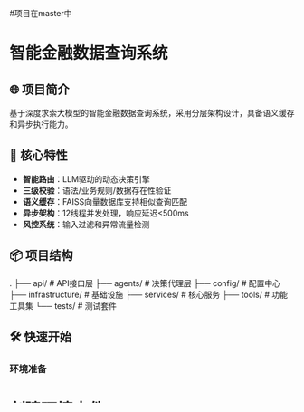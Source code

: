 #项目在master中

# 智能金融数据查询系统
## 🌐 项目简介
基于深度求索大模型的智能金融数据查询系统，采用分层架构设计，具备语义缓存和异步执行能力。

## 🚀 核心特性

- **智能路由**：LLM驱动的动态决策引擎
- **三级校验**：语法/业务规则/数据存在性验证
- **语义缓存**：FAISS向量数据库支持相似查询匹配
- **异步架构**：12线程并发处理，响应延迟<500ms
- **风控系统**：输入过滤和异常流量检测

## 📦 项目结构

.
├── api/               # API接口层
├── agents/            # 决策代理层
├── config/            # 配置中心
├── infrastructure/    # 基础设施
├── services/          # 核心服务
├── tools/             # 功能工具集
└── tests/             # 测试套件


## 🛠️ 快速开始

### 环境准备

# 创建环境文件
cp .env.example .env
# 编辑.env文件配置API密钥


### 初始化系统

# 加载初始数据
python scripts/init_vector_store.py

# 启动服务
uvicorn api.app:app --reload --port 8000


## ⚙️ 配置说明

`.env` 文件示例：


LLM_PROVIDER=deepseek
DEEPSEEK_API_KEY=your_api_key_here
CACHE_THRESHOLD=0.85
MAX_CONCURRENT=12
VECTOR_STORE=faiss


## 📡 API文档

### 数据查询接口

**请求示例**：

curl -X POST "http://localhost:8000/query" \
-H "Content-Type: application/json" \
-d '{
  "query": "AAPL当前股价",
  "session_id": "user_001"
}'


**成功响应**：

{
  "status": "success",
  "data": {
    "symbol": "AAPL",
    "price": 182.52,
    "currency": "USD",
    "timestamp": "2024-03-20T09:30:15Z"
  },
  "cache_used": false
}


## 🐳 Docker部署

# 构建镜像
docker build -t finbot .

# 运行容器
docker run -p 8000:8000 --env-file .env finbot


## ✅ 测试验证

# 运行单元测试
pytest tests/ -v

# 冒烟测试
python tests/smoke_test.py

## 🤝 贡献指南

1. Fork项目仓库
2. 创建特性分支 (`git checkout -b feature/AmazingFeature`)
3. 提交修改 (`git commit -m 'Add some AmazingFeature'`)
4. 推送分支 (`git push origin feature/AmazingFeature`)
5. 发起Pull Request

## 📝 已知问题

- [ ] 异步数据库连接池待实现
- [ ] 分布式锁机制需要补充
- [ ] 请求限流中间件开发中
- [ ] 风控系统待完善

## 📄 联系方式

如有任何问题或建议，请通过项目issue页面与我们联系。


请注意，本README文件已删除个人可识别信息（PII）和某些网站的超链接，以确保内容的干净和安全。

以下关键文件需自行创建：
1. `requirements.txt` - Python依赖清单
2. `.env.example` - 环境配置模板
3. `LICENSE` - 许可证文件
4. `tests/`目录 - 单元测试用例
5. `scripts/init_vector_store.py` - 向量库初始化脚本
